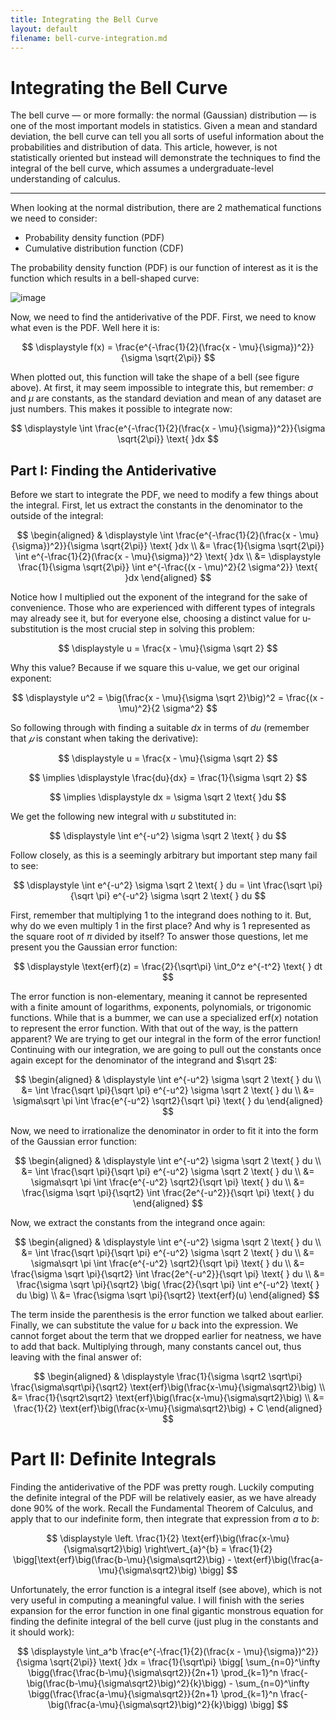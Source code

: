 ```yaml
---
title: Integrating the Bell Curve
layout: default
filename: bell-curve-integration.md
---
```


# Integrating the Bell Curve

The bell curve — or more formally: the normal (Gaussian) distribution — is one of the most important models in statistics. Given a mean and standard deviation, the bell curve can tell you all sorts of useful information about the probabilities and distribution of data. This article, however, is not statistically oriented but instead will demonstrate the techniques to find the integral of the bell curve, which assumes a undergraduate-level understanding of calculus.

***

When looking at the normal distribution, there are 2 mathematical functions we need to consider:

- Probability density function (PDF)
- Cumulative distribution function (CDF)

The probability density function (PDF) is our function of interest as it is the function which results in a bell-shaped curve:

![image](https://user-images.githubusercontent.com/73851560/185766190-a2a1aaba-1441-488c-8714-bbd956a52000.png)

Now, we need to find the antiderivative of the PDF. First, we need to know what even is the PDF. Well here it is:

$$
\displaystyle f(x) = \frac{e^{-\frac{1}{2}(\frac{x - \mu}{\sigma})^2}}{\sigma \sqrt{2\pi}}
$$

When plotted out, this function will take the shape of a bell (see figure above). At first, it may seem impossible to integrate this, but remember: $\sigma$ and $\mu$ are constants, as the standard deviation and mean of any dataset are just numbers. This makes it possible to integrate now:

$$
\displaystyle \int \frac{e^{-\frac{1}{2}(\frac{x - \mu}{\sigma})^2}}{\sigma \sqrt{2\pi}} \text{ }dx
$$

## Part I: Finding the Antiderivative
Before we start to integrate the PDF, we need to modify a few things about the integral. First, let us extract the constants in the denominator to the outside of the integral:

$$
\begin{aligned}
& \displaystyle \int \frac{e^{-\frac{1}{2}(\frac{x - \mu}{\sigma})^2}}{\sigma \sqrt{2\pi}} \text{ }dx \\
&= \frac{1}{\sigma \sqrt{2\pi}} \int e^{-\frac{1}{2}(\frac{x - \mu}{\sigma})^2} \text{ }dx \\
&= \displaystyle \frac{1}{\sigma \sqrt{2\pi}} \int e^{-\frac{(x - \mu)^2}{2 \sigma^2}} \text{ }dx
\end{aligned}
$$

Notice how I multiplied out the exponent of the integrand for the sake of convenience. Those who are experienced with different types of integrals may already see it, but for everyone else, choosing a distinct value for u-substitution is the most crucial step in solving this problem:

$$
\displaystyle u = \frac{x - \mu}{\sigma \sqrt 2}
$$

Why this value? Because if we square this u-value, we get our original exponent:

$$
\displaystyle u^2 = \big(\frac{x - \mu}{\sigma \sqrt 2}\big)^2 = \frac{(x - \mu)^2}{2 \sigma^2}
$$

So following through with finding a suitable $dx$ in terms of $du$ (remember that $𝜇$ is constant when taking the derivative):

$$
\displaystyle u = \frac{x - \mu}{\sigma \sqrt 2}
$$

$$
\implies \displaystyle \frac{du}{dx} = \frac{1}{\sigma \sqrt 2}
$$

$$
\implies \displaystyle dx = \sigma \sqrt 2 \text{ }du
$$

We get the following new integral with $u$ substituted in:

$$
\displaystyle \int e^{-u^2} \sigma \sqrt 2 \text{ } du
$$

Follow closely, as this is a seemingly arbitrary but important step many fail to see:

$$
\displaystyle \int e^{-u^2} \sigma \sqrt 2 \text{ } du = \int \frac{\sqrt \pi}{\sqrt \pi} e^{-u^2} \sigma \sqrt 2 \text{ } du
$$

First, remember that multiplying 1 to the integrand does nothing to it. But, why do we even multiply 1 in the first place? And why is 1 represented as the square root of $\pi$ divided by itself? To answer those questions, let me present you the Gaussian error function:

$$
\displaystyle \text{erf}(z) = \frac{2}{\sqrt\pi} \int_0^z e^{-t^2} \text{ } dt
$$

The error function is non-elementary, meaning it cannot be represented with a finite amount of logarithms, exponents, polynomials, or trigonomic functions. While that is a bummer, we can use a specialized $\text{erf}(x)$ notation to represent the error function. With that out of the way, is the pattern apparent? We are trying to get our integral in the form of the error function! Continuing with our integration, we are going to pull out the constants once again except for the denominator of the integrand and $\sqrt 2$:

$$
\begin{aligned}
& \displaystyle \int e^{-u^2} \sigma \sqrt 2 \text{ } du \\
&= \int \frac{\sqrt \pi}{\sqrt \pi} e^{-u^2} \sigma \sqrt 2 \text{ } du \\
&= \sigma\sqrt \pi \int \frac{e^{-u^2} \sqrt2}{\sqrt \pi} \text{ } du
\end{aligned}
$$

Now, we need to irrationalize the denominator in order to fit it into the form of the Gaussian error function:

$$
\begin{aligned}
& \displaystyle \int e^{-u^2} \sigma \sqrt 2 \text{ } du \\
&= \int \frac{\sqrt \pi}{\sqrt \pi} e^{-u^2} \sigma \sqrt 2 \text{ } du \\
&= \sigma\sqrt \pi \int \frac{e^{-u^2} \sqrt2}{\sqrt \pi} \text{ } du \\
&= \frac{\sigma \sqrt \pi}{\sqrt2} \int \frac{2e^{-u^2}}{\sqrt \pi} \text{ } du
\end{aligned}
$$

Now, we extract the constants from the integrand once again:

$$
\begin{aligned}
& \displaystyle \int e^{-u^2} \sigma \sqrt 2 \text{ } du \\
&= \int \frac{\sqrt \pi}{\sqrt \pi} e^{-u^2} \sigma \sqrt 2 \text{ } du \\
&= \sigma\sqrt \pi \int \frac{e^{-u^2} \sqrt2}{\sqrt \pi} \text{ } du \\
&= \frac{\sigma \sqrt \pi}{\sqrt2} \int \frac{2e^{-u^2}}{\sqrt \pi} \text{ } du \\
&= \frac{\sigma \sqrt \pi}{\sqrt2} \big( \frac{2}{\sqrt \pi} \int e^{-u^2} \text{ } du \big) \\
&= \frac{\sigma \sqrt \pi}{\sqrt2} \text{erf}(u)
\end{aligned}
$$

The term inside the parenthesis is the error function we talked about earlier. Finally, we can substitute the value for $u$ back into the expression. We cannot forget about the term that we dropped earlier for neatness, we have to add that back. Multiplying through, many constants cancel out, thus leaving with the final answer of:

$$
\begin{aligned}
& \displaystyle \frac{1}{\sigma \sqrt2 \sqrt\pi} \frac{\sigma\sqrt\pi}{\sqrt2} \text{erf}\big(\frac{x-\mu}{\sigma\sqrt2}\big) \\
&= \frac{1}{\sqrt2\sqrt2} \text{erf}\big(\frac{x-\mu}{\sigma\sqrt2}\big) \\
&= \frac{1}{2} \text{erf}\big(\frac{x-\mu}{\sigma\sqrt2}\big) + C
\end{aligned}
$$

# Part II: Definite Integrals
Finding the antiderivative of the PDF was pretty rough. Luckily computing the definite integral of the PDF will be relatively easier, as we have already done 90% of the work. Recall the Fundamental Theorem of Calculus, and apply that to our indefinite form, then integrate that expression from $a$ to $b$:

$$
 \displaystyle \left. \frac{1}{2} \text{erf}\big(\frac{x-\mu}{\sigma\sqrt2}\big) \right\vert_{a}^{b} = \frac{1}{2} \bigg[\text{erf}\big(\frac{b-\mu}{\sigma\sqrt2}\big) - \text{erf}\big(\frac{a-\mu}{\sigma\sqrt2}\big) \bigg]
$$

Unfortunately, the error function is a integral itself (see above), which is not very useful in computing a meaningful value. I will finish with the series expansion for the error function in one final gigantic monstrous equation for finding the definite integral of the bell curve (just plug in the constants and it should work):

$$
\displaystyle \int_a^b \frac{e^{-\frac{1}{2}(\frac{x - \mu}{\sigma})^2}}{\sigma \sqrt{2\pi}} \text{ }dx = \frac{1}{\sqrt\pi} \bigg[ \sum_{n=0}^\infty \bigg(\frac{\frac{b-\mu}{\sigma\sqrt2}}{2n+1} \prod_{k=1}^n \frac{-\big(\frac{b-\mu}{\sigma\sqrt2}\big)^2}{k}\bigg) - \sum_{n=0}^\infty \bigg(\frac{\frac{a-\mu}{\sigma\sqrt2}}{2n+1} \prod_{k=1}^n \frac{-\big(\frac{a-\mu}{\sigma\sqrt2}\big)^2}{k}\bigg) \bigg]
$$
